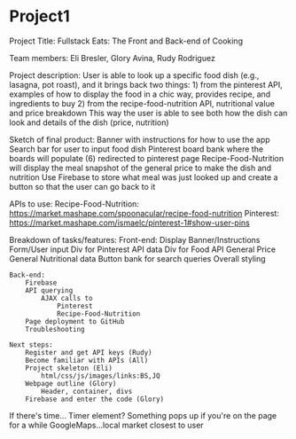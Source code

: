 # Project1

Project Title: Fullstack Eats: The Front and Back-end of Cooking

Team members: Eli Bresler, Glory Avina, Rudy Rodriguez

Project description: 
    User is able to look up a specific food dish (e.g., lasagna, pot roast), and it brings back two things:
    1) from the pinterest API, examples of how to display the food in a chic way, provides recipe, and ingredients to buy
    2) from the recipe-food-nutrition API, nutritional value and price breakdown
    This way the user is able to see both how the dish can look and details of the dish (price, nutrition)

Sketch of final product:
    Banner with instructions for how to use the app 
    Search bar for user to input food dish
    Pinterest board bank where the boards will populate (6)
        redirected to pinterest page
    Recipe-Food-Nutrition will display the meal snapshot of the general price to make the dish and nutrition
    Use Firebase to store what meal was just looked up and create a button so that the user can go back to it

APIs to use:
    Recipe-Food-Nutrition: https://market.mashape.com/spoonacular/recipe-food-nutrition
    Pinterest: https://market.mashape.com/ismaelc/pinterest-1#show-user-pins

Breakdown of tasks/features:
    Front-end:
        Display
            Banner/Instructions
            Form/User input
            Div for Pinterest API data
            Div for Food API
                General Price 
                General Nutritional data
            Button bank for search queries
            Overall styling

    Back-end:
        Firebase
        API querying
            AJAX calls to 
                Pinterest
                Recipe-Food-Nutrition
        Page deployment to GitHub
        Troubleshooting

    Next steps:
        Register and get API keys (Rudy)
        Become familiar with APIs (All)
        Project skeleton (Eli)
            html/css/js/images/links:BS,JQ
        Webpage outline (Glory)
            Header, container, divs
        Firebase and enter the code (Glory)

If there's time...
    Timer element? Something pops up if you're on the page for a while
    GoogleMaps...local market closest to user
